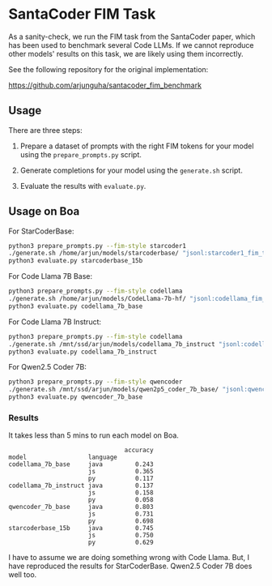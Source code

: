 # SantaCoder FIM Task

As a sanity-check, we run the FIM task from the SantaCoder paper, which has
been used to benchmark several Code LLMs. If we cannot reproduce other
models' results on this task, we are likely using them incorrectly.

See the following repository for the original implementation:

https://github.com/arjunguha/santacoder_fim_benchmark

## Usage

There are three steps:

1. Prepare a dataset of prompts with the right FIM tokens for your model
   using the `prepare_prompts.py` script.

2. Generate completions for your model using the `generate.sh` script.

3. Evaluate the results with `evaluate.py`.

## Usage on Boa

For StarCoderBase:

```bash
python3 prepare_prompts.py --fim-style starcoder1
./generate.sh /home/arjun/models/starcoderbase/ "jsonl:starcoder1_fim_task.jsonl" starcoderbase_15b
python3 evaluate.py starcoderbase_15b
```

For Code Llama 7B Base:

```bash
python3 prepare_prompts.py --fim-style codellama
./generate.sh /home/arjun/models/CodeLlama-7b-hf/ "jsonl:codellama_fim_task.jsonl" codellama_7b_base
python3 evaluate.py codellama_7b_base
```

For Code Llama 7B Instruct:

```bash
python3 prepare_prompts.py --fim-style codellama
./generate.sh /mnt/ssd/arjun/models/codellama_7b_instruct "jsonl:codellama_fim_task.jsonl" codellama_7b_instruct
python3 evaluate.py codellama_7b_instruct
```

For Qwen2.5 Coder 7B:

```bash
python3 prepare_prompts.py --fim-style qwencoder
./generate.sh /mnt/ssd/arjun/models/qwen2p5_coder_7b_base/ "jsonl:qwencoder_fim_task.jsonl" qwencoder_7b_base
python3 evaluate.py qwencoder_7b_base
```
### Results

It takes less than 5 mins to run each model on Boa.

```
                                accuracy
model                 language          
codellama_7b_base     java         0.243
                      js           0.365
                      py           0.117
codellama_7b_instruct java         0.137
                      js           0.158
                      py           0.058
qwencoder_7b_base     java         0.803
                      js           0.731
                      py           0.698
starcoderbase_15b     java         0.745
                      js           0.750
                      py           0.629
```

I have to assume we are doing something wrong with Code Llama. But, I have
reproduced the results for StarCoderBase. Qwen2.5 Coder 7B does well too.